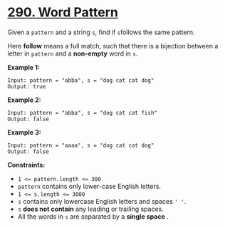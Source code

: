 # [290. Word Pattern](https://leetcode.com/problems/word-pattern/)

Given a `pattern` and a string `s`, find if `s`follows the same pattern.

Here <b>follow</b> means a full match, such that there is a bijection between a letter in `pattern` and a <b>non-empty</b> word in `s`.

**Example 1:** 

```
Input: pattern = "abba", s = "dog cat cat dog"
Output: true
```

**Example 2:** 

```
Input: pattern = "abba", s = "dog cat cat fish"
Output: false
```

**Example 3:** 

```
Input: pattern = "aaaa", s = "dog cat cat dog"
Output: false
```

**Constraints:** 

- `1 <= pattern.length <= 300`
- `pattern` contains only lower-case English letters.
- `1 <= s.length <= 3000`
- `s` contains only lowercase English letters and spaces `' '`.
- `s` **does not contain**  any leading or trailing spaces.
- All the words in `s` are separated by a **single space** .
